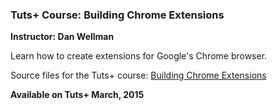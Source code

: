### Tuts+ Course: Building Chrome Extensions
**Instructor: Dan Wellman**

Learn how to create extensions for Google's Chrome browser.

Source files for the Tuts+ course: [Building Chrome Extensions](https://courses.tutsplus.com/courses/)

**Available on Tuts+ March, 2015**